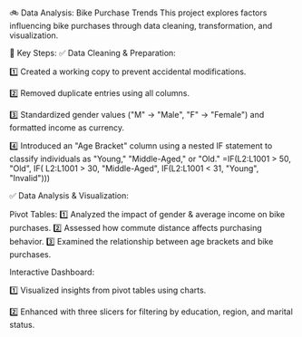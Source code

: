 🚲 Data Analysis: Bike Purchase Trends
This project explores factors influencing bike purchases through data cleaning, transformation, and visualization.

🔹 Key Steps:
✅ Data Cleaning & Preparation:

   1️⃣ Created a working copy to prevent accidental modifications.
  
   2️⃣ Removed duplicate entries using all columns.
  
   3️⃣ Standardized gender values ("M" → "Male", "F" → "Female") and formatted income as currency.
  
  :four: Introduced an "Age Bracket" column using a nested IF statement to classify individuals as "Young," "Middle-Aged," or "Old."
   =IF(L2:L1001 > 50, "Old", IF( L2:L1001 > 30, "Middle-Aged", IF(L2:L1001 < 31, "Young", "Invalid")))

✅ Data Analysis & Visualization:

  Pivot Tables:
    1️⃣ Analyzed the impact of gender & average income on bike purchases.
    2️⃣ Assessed how commute distance affects purchasing behavior.
    3️⃣ Examined the relationship between age brackets and bike purchases.

  Interactive Dashboard:
  
   1️⃣ Visualized insights from pivot tables using charts.
    
   2️⃣ Enhanced with three slicers for filtering by education, region, and marital status.
